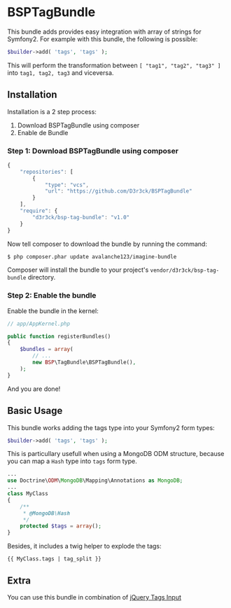 # BSPTagBundle

This bundle adds provides easy integration with array of strings for Symfony2. For example with this bundle, the following is possible:

``` php
$builder->add( 'tags', 'tags' );
```

This will perform the transformation between `[ "tag1", "tag2", "tag3" ]` into `tag1, tag2, tag3` and viceversa.

## Installation

Installation is a 2 step process:

1. Download BSPTagBundle using composer
2. Enable de Bundle

### Step 1: Download BSPTagBundle using composer

``` js
{
	"repositories": [
        {
            "type": "vcs",
            "url": "https://github.com/D3r3ck/BSPTagBundle"
        }
    ],
    "require": {
        "d3r3ck/bsp-tag-bundle": "v1.0"
    }
}
```

Now tell composer to download the bundle by running the command:

``` bash
$ php composer.phar update avalanche123/imagine-bundle
```

Composer will install the bundle to your project's `vendor/d3r3ck/bsp-tag-bundle` directory.

### Step 2: Enable the bundle

Enable the bundle in the kernel:

``` php
// app/AppKernel.php

public function registerBundles()
{
    $bundles = array(
        // ...
        new BSP\TagBundle\BSPTagBundle(),
    );
}
```

And you are done!

## Basic Usage

This bundle works adding the tags type into your Symfony2 form types:

``` php
$builder->add( 'tags', 'tags' );
```

This is particullary usefull when using a MongoDB ODM structure, because you can map a `Hash` type into `tags` form type.

``` php
...
use Doctrine\ODM\MongoDB\Mapping\Annotations as MongoDB;
...
class MyClass
{
    /**
     * @MongoDB\Hash
     */
    protected $tags = array();
}
```

Besides, it includes a twig helper to explode the tags:

``` jinja
{{ MyClass.tags | tag_split }}
```

## Extra

You can use this bundle in combination of [jQuery Tags Input][xoxco/jquery-tags-input]


[xoxco/jquery-tags-input]: https://github.com/xoxco/jQuery-Tags-Input